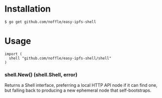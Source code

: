 # Installation

```
$ go get github.com/noffle/easy-ipfs-shell
```

# Usage
```
import (
  shell "github.com/noffle/easy-ipfs-shell/shell"
)
```

### shell.New() (shell.Shell, error)

Returns a Shell interface, preferring a local HTTP API node if it can find one,
but falling back to producing a new ephemeral node that self-bootstraps.

